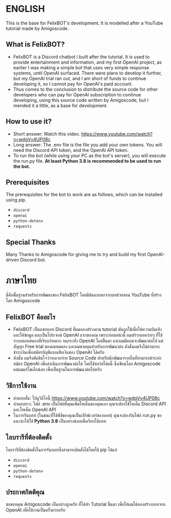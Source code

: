 # ENGLISH
This is the base for FelixBOT's development. It is modelled after a YouTube tutorial made by Amigoscode.

## What is FelixBOT?
* FelixBOT is a Discord chatbot I built after the tutorial. It is used to provide entertainment and information, and my first OpenAI project, as earlier I was making a simple bot that uses very simple response systems, until OpenAI surfaced. There were plans to develop it further, but my OpenAI trial ran out, and I am short of funds to continue developing it, so I cannot pay for OpenAI's paid account.
* Thus comes to the conclusion to distribute the source code for other developers who can pay for OpenAI subscription to continue developing, using this source code written by Amigoscode, but I mended it a little, as a base for development.

## How to use it?
* Short answer: Watch this video. https://www.youtube.com/watch?v=wdgVv4UP08c
* Long answer: The .env file is the file you add your own tokens. You will need the Discord API token, and the OpenAI API token.
* To run the bot (while using your PC as the bot's server), you will execute the run.py file. **At least Python 3.8 is recommended to be used to run the bot.**

## Prerequisites
The prerequisites for the bot to work are as follows, which can be installed using pip.
* `discord`
* `openai`
* `python-dotenv`
* `requests`

## Special Thanks
Many Thanks to Amigoscode for giving me to try and build my first OpenAI-driven Discord bot.

# ภาษาไทย
นี่คือพื้นฐานสำหรับการพัฒนาของ FelixBOT โดยมีต้นแบบมาจากบทช่วยสอน YouTube ที่สร้างโดย Amigoscode

## FelixBOT คืออะไร
* FelixBOT เป็นแชทบอท Discord ที่ผมลองสร้างตาม tutorial มันถูกใช้เพื่อให้ความบันเทิงและให้ข้อมูล และเป็นโปรเจกต์ OpenAI แรกของผม เพราะก่อนหน้านี้ ผมสร้างบอทง่ายๆ ที่ใช้ระบบตอบสนองที่เรียบง่ายมาก จนกระทั่ง OpenAI โผล่ขึ้นมา และผมมีแผนจะพัฒนาต่อไป แต่สัญญา Free trial ของผมหมดลง และผมขาดทุนสำหรับการพัฒนาต่อ ดังนั้นผมจึงไม่สามารถชำระเงินเพื่อสมัครบัญชีแบบเสียเงินของ OpenAI ได้ครับ
* ดังนั้น ผมจึงตัดสินใจว่าจะแจกจ่าย Source Code สำหรับนักพัฒนารายอื่นที่สามารถชำระค่าสมัคร OpenAI เพื่อดำเนินการพัฒนาต่อได้ โดยใช้ซอร์สโค้ดนี้ ซึ่งเขียนโดย Amigoscode แต่ผมแก้ไขเล็กน้อย เพื่อเป็นฐานในการพัฒนาต่อไปครับ

## วิธีการใช้งาน
* คำตอบสั้น: ไปดูวิดิโอนี้ https://www.youtube.com/watch?v=wdgVv4UP08c
* คำตอบยาว: ไฟล์ .env เป็นไฟล์ที่คุณเพิ่มโทเค็นของคุณเอง คุณจะต้องใช้โทเค็น Discord API และโทเค็น OpenAI API
* ในการรันบอท (ในขณะที่ใช้พีซีของคุณเป็นเซิร์ฟเวอร์ของบอท) คุณจะต้องรันไฟล์ run.py ขอแนะนำให้ใช้ **Python 3.8** เป็นอย่างน้อยเพื่อเรียกใช้บอท

## ไลบรารีที่ต้องติดตั้ง
ไลบรารีที่ต้องติดตั้งในการรันบอทซึ่งสามารถติดตั้งได้โดยใช้ pip ได้แก่
* `discord`
* `openai`
* `python-dotenv`
* `requests`

## ประกาศกิตติคุณ
ขอขอบคุณ Amigoscode เป็นอย่างสูงครับ ที่ได้ทำ Tutorial ขึ้นมา เพื่อให้ผมได้ลองสร้างบอทจาก OpenAI เพื่อใช้งานเป็นครั้งแรกครับ
